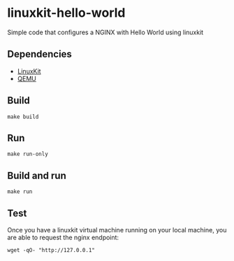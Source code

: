 # linuxkit-hello-world

Simple code that configures a NGINX with Hello World using linuxkit

## Dependencies

* [LinuxKit](https://github.com/linuxkit/linuxkit)
* [QEMU](https://github.com/qemu/QEMU)

## Build

```
make build
```

## Run

```
make run-only
```

## Build and run

```
make run
```

## Test

Once you have a linuxkit virtual machine running on your local machine, you are able to request the nginx endpoint:

```
wget -qO- "http://127.0.0.1"
```
